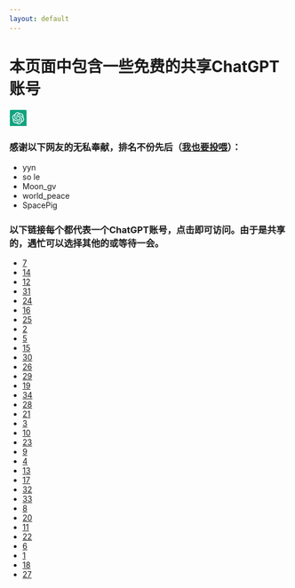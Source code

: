 ```yaml
---
layout: default
---
```

# 本页面中包含一些免费的共享ChatGPT账号
![Image of fast.ai logo](images/logo.png)

### 感谢以下网友的无私奉献，排名不份先后（[我也要投喂](https://zhile.io/contribute-openai-account)）：

*   yyn
*   so le
*   Moon\_gv
*   world\_peace
*   SpacePig

### 以下链接每个都代表一个ChatGPT账号，点击即可访问。由于是共享的，遇忙可以选择其他的或等待一会。

*   [7](https://chat-shared.zhile.io/?token=7b83ef2bc5c2219ac6dde31e95e3d49c)
*   [14](https://chat-shared.zhile.io/?token=8edb5506d6b5664e984adc16d2883234)
*   [12](https://chat-shared.zhile.io/?token=d81030e5b245b0fde56e3854897786b6)
*   [31](https://chat-shared.zhile.io/?token=e684766465be0c715d5624ee76a4e8f3)
*   [24](https://chat-shared.zhile.io/?token=7cee35385286e128834387d0f28ea156)
*   [16](https://chat-shared.zhile.io/?token=954b66e3121abcd9debdfa5f6eb87d34)
*   [25](https://chat-shared.zhile.io/?token=c2a5973438146090ab9fd77e2ecab96f)
*   [2](https://chat-shared.zhile.io/?token=da2c1915756a07d2688dc5c6fb9afd52)
*   [5](https://chat-shared.zhile.io/?token=ed92be94b86e1d13563ae0cf1ffc2125)
*   [15](https://chat-shared.zhile.io/?token=d64216166c6f7f267ec8cfe951f03808)
*   [30](https://chat-shared.zhile.io/?token=32b81b92e3ae4ddccd984efdd2f78bc2)
*   [26](https://chat-shared.zhile.io/?token=0260a7bfd917468cbebf52eafe0c7285)
*   [29](https://chat-shared.zhile.io/?token=b7391be4a2546177ac501f2d61d063f4)
*   [19](https://chat-shared.zhile.io/?token=2fac8726aae0ac5306828009b87e1811)
*   [34](https://chat-shared.zhile.io/?token=cbc31edf2f43ac574613999d97196749)
*   [28](https://chat-shared.zhile.io/?token=019eb9bc52f615f8f790ec668e446d59)
*   [21](https://chat-shared.zhile.io/?token=84b3d2e3187378a19e2312a46c931817)
*   [3](https://chat-shared.zhile.io/?token=4370037f272fee75ef1316048ada28fb)
*   [10](https://chat-shared.zhile.io/?token=663c18857500249a734278e14c0472be)
*   [23](https://chat-shared.zhile.io/?token=4ff2733d5b8c98377d706461f6e3ea11)
*   [9](https://chat-shared.zhile.io/?token=5d7924ccf564295d9d69b469134a7e27)
*   [4](https://chat-shared.zhile.io/?token=b52d5a1b536b5a4068348b038f94ecc5)
*   [13](https://chat-shared.zhile.io/?token=f2c7907b450e3f90b9dcc8cb04cdb32d)
*   [17](https://chat-shared.zhile.io/?token=be4f17620c6be72065db5574669130d2)
*   [32](https://chat-shared.zhile.io/?token=6b1383964a296da8392ff532b2c940fb)
*   [33](https://chat-shared.zhile.io/?token=63a84ca69bfd1a634139d5042bf6a7ca)
*   [8](https://chat-shared.zhile.io/?token=70e8607f0350798b085ec89c859b7617)
*   [20](https://chat-shared.zhile.io/?token=9259132f168e87aaca1fe0d6a8b7a785)
*   [11](https://chat-shared.zhile.io/?token=5ba60475c351f7d19731f28d15cb1031)
*   [22](https://chat-shared.zhile.io/?token=02c844e4d258c10be3565d4e63aedc53)
*   [6](https://chat-shared.zhile.io/?token=f54543c413d168ba5608a82ee37bd8d0)
*   [1](https://chat-shared.zhile.io/?token=9ea09a25f39d1e209acaae09086522c5)
*   [18](https://chat-shared.zhile.io/?token=359507e26df4aeac6f6eabc8bfe3a5c3)
*   [27](https://chat-shared.zhile.io/?token=5d7458cb14750623997f452041998943)